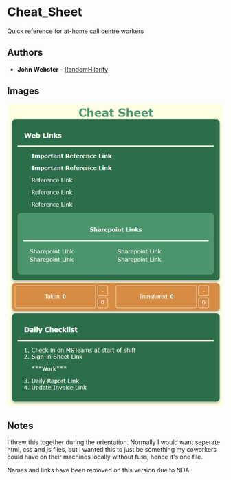 # Cheat_Sheet

Quick reference for at-home call centre workers

## Authors

- **John Webster** - [RandomHilarity](https://github.com/RandomHilarity)

## Images

!["Page"](cheat_sheet.png)

## Notes

I threw this together during the orientation.  Normally I would want seperate html, 
css and js files, but I wanted this to just be something my coworkers could have on
their machines locally without fuss, hence it's one file.

Names and links have been removed on this version due to NDA.